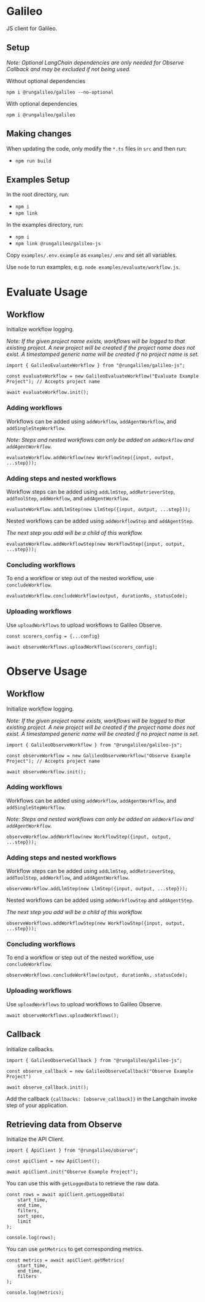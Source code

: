 # Galileo

JS client for Galileo.

## Setup

_Note: Optional LangChain dependencies are only needed for Observe Callback and may be excluded if not being used._

Without optional dependencies

`npm i @rungalileo/galileo --no-optional`

With optional dependencies

`npm i @rungalileo/galileo`

## Making changes

When updating the code, only modify the `*.ts` files in `src` and then run:

- `npm run build`

## Examples Setup

In the root directory, run:

- `npm i`
- `npm link`

In the examples directory, run:

- `npm i`
- `npm link @rungalileo/galileo-js`

Copy `examples/.env.example` as `examples/.env` and set all variables.

Use `node` to run examples, e.g. `node examples/evaluate/workflow.js`.

# Evaluate Usage

## Workflow

Initialize workflow logging.

_Note: If the given project name exists, workflows will be logged to that existing project. A new project will be created
if the project name does not exist. A timestamped generic name will be created if no project name is set._

```
import { GalileoEvaluateWorkflow } from "@rungalileo/galileo-js";

const evaluateWorkflow = new GalileoEvaluateWorkflow("Evaluate Example Project"); // Accepts project name

await evaluateWorkflow.init();
```

### Adding workflows

Workflows can be added using  `addWorkflow`, `addAgentWorkflow`, and `addSingleStepWorkflow`.

_Note: Steps and nested workflows can only be added on `addWorkflow` and `addAgentWorkflow`._

```
evaluateWorkflow.addWorkflow(new WorkflowStep({input, output, ...step}));
```

### Adding steps and nested workflows

Workflow steps can be added using   `addLlmStep`, `addRetrieverStep`, `addToolStep`, `addWorkflow`, and `addAgentWorkflow`.

```
evaluateWorkflow.addLlmStep(new LlmStep({input, output, ...step}));
```

Nested workflows can be added using  `addWorkflowStep` and `addAgentStep`.

_The next step you add will be a child of this workflow._


```
evaluateWorkflow.addWorkflowStep(new WorkflowStep({input, output, ...step}));
```

### Concluding workflows

To end a workflow or step out of the nested workflow, use `concludeWorkflow`.

```
evaluateWorkflow.concludeWorkflow(output, durationNs, statusCode);
```

### Uploading workflows

Use `uploadWorkflows` to upload workflows to Galileo Observe.

```
const scorers_config = {...config}

await observeWorkflows.uploadWorkflows(scorers_config);
```

# Observe Usage

## Workflow

Initialize workflow logging.

_Note: If the given project name exists, workflows will be logged to that existing project. A new project will be created
if the project name does not exist. A timestamped generic name will be created if no project name is set._

```
import { GalileoObserveWorkflow } from "@rungalileo/galileo-js";

const observeWorkflow = new GalileoObserveWorkflow("Observe Example Project"); // Accepts project name

await observeWorkflow.init();
```

### Adding workflows

Workflows can be added using  `addWorkflow`, `addAgentWorkflow`, and `addSingleStepWorkflow`.

_Note: Steps and nested workflows can only be added on `addWorkflow` and `addAgentWorkflow`._

```
observeWorkflow.addWorkflow(new WorkflowStep({input, output, ...step}));
```

### Adding steps and nested workflows

Workflow steps can be added using   `addLlmStep`, `addRetrieverStep`, `addToolStep`, `addWorkflow`, and `addAgentWorkflow`.

```
observeWorkflow.addLlmStep(new LlmStep({input, output, ...step}));
```

Nested workflows can be added using  `addWorkflowStep` and `addAgentStep`.

_The next step you add will be a child of this workflow._


```
observeWorkflows.addWorkflowStep(new WorkflowStep({input, output, ...step}));
```

### Concluding workflows

To end a workflow or step out of the nested workflow, use `concludeWorkflow`.

```
observeWorkflows.concludeWorkflow(output, durationNs, statusCode);
```

### Uploading workflows

Use `uploadWorkflows` to upload workflows to Galileo Observe.

```
await observeWorkflows.uploadWorkflows();
```

## Callback

Initialize callbacks.

```
import { GalileoObserveCallback } from "@rungalileo/galileo-js";

const observe_callback = new GalileoObserveCallback("Observe Example Project")

await observe_callback.init();
```

Add the callback `{callbacks: [observe_callback]}` in the Langchain invoke step of your application.

## Retrieving data from Observe

Initialize the API Client.

```
import { ApiClient } from "@rungalileo/observe";

const apiClient = new ApiClient();

await apiClient.init("Observe Example Project");
```

You can use this with `getLoggedData` to retrieve the raw data.

```
const rows = await apiClient.getLoggedData(
    start_time,
    end_time,
    filters,
    sort_spec,
    limit
);

console.log(rows);
```

You can use `getMetrics` to get corresponding metrics.

```
const metrics = await apiClient.getMetrics(
    start_time,
    end_time,
    filters
);

console.log(metrics);
```